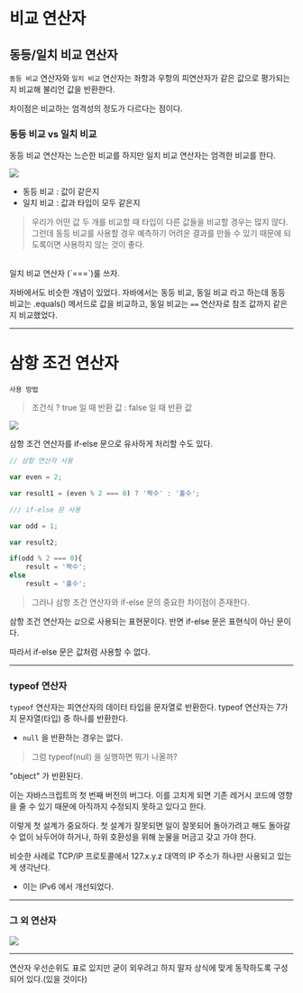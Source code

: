 # 비교 연산자

## 동등/일치 비교 연산자

`동등 비교` 연산자와 `일치 비교` 연산자는 좌항과 우항의 피연산자가 같은 값으로 평가되는지 비교해 불리언 값을 반환한다.

차이점은 비교하는 엄격성의 정도가 다르다는 점이다.

### 동등 비교 vs 일치 비교
동등 비교 연산자는 느슨한 비교를 하지만 일치 비교 연산자는 엄격한 비교를 한다.

![](https://velog.velcdn.com/images/alstjr971/post/9bd55edf-c671-4be3-a6ce-4ac09f4ea4a2/image.png)

- 동등 비교 : 값이 같은지
- 일치 비교 : 값과 타입이 모두 같은지

> 우리가 어떤 값 두 개를 비교할 때 타입이 다른 값들을 비교할 경우는 많지 않다. 그런데 동등 비교를 사용할 경우 예측하기 어려운 결과를 만들 수 있기 때문에 되도록이면 사용하지 않는 것이 좋다.
<br>
일치 비교 연산자 (`===`)룰 쓰자.

자바에서도 비슷한 개념이 있었다.
자바에서는 동등 비교, 동일 비교 라고 하는데 동등 비교는 .equals() 메서드로 값을 비교하고, 동일 비교는 `==` 연산자로 참조 값까지 같은지 비교했었다.


---

# 삼항 조건 연산자

`사용 방법`

> 조건식 ? true 일 때 반환 값 : false 일 때 반환 값

![](https://velog.velcdn.com/images/alstjr971/post/b4afe14c-2b89-403a-8e09-d4526e81e785/image.png)

삼항 조건 연산자를 if-else 문으로 유사하게 처리할 수도 있다.

```javascript
// 삼항 연산자 사용

var even = 2;

var result1 = (even % 2 === 0) ? '짝수' : '홀수';

/// if-else 문 사용

var odd = 1;

var result2;

if(odd % 2 === 0){
  	result = '짝수';
else
  	result = '홀수';

```

> 그러나 삼항 조건 연산자와 if-else 문의 중요한 차이점이 존재한다.

삼항 조건 연산자는 `값`으로 사용되는 표현문이다.
반면 if-else 문은 표현식이 아닌 문이다.

따라서 if-else 문은 값처럼 사용할 수 없다.

---

### typeof 연산자

`typeof` 연산자는 피연산자의 데이터 타입을 문자열로 반환한다. typeof 연산자는 7가지 문자열(타입) 중 하나를 반환한다.

- `null` 을 반환하는 경우는 없다.

> 그럼 typeof(null) 을 실행하면 뭐가 나올까?

"object" 가 반환된다.

이는 자바스크립트의 첫 번째 버전의 버그다.
이를 고치게 되면 기존 레거시 코드에 영향을 줄 수 있기 때문에 아직까지 수정되지 못하고 있다고 한다.

이렇게 첫 설계가 중요하다.
첫 설계가 잘못되면 일이 잘못되어 돌아가려고 해도 돌아갈 수 없이 놔두어야 하거나, 하위 호환성을 위해 눈물을 머금고 갖고 가야 한다.

비슷한 사례로 TCP/IP 프로토콜에서 127.x.y.z 대역의 IP 주소가 하나만 사용되고 있는게 생각난다.

- 이는 IPv6  에서 개선되었다.

---

### 그 외 연산자
![](https://velog.velcdn.com/images/alstjr971/post/da76bb53-e908-4564-9511-9ee27639d5f3/image.png)

---

연산자 우선순위도 표로 있지만 굳이 외우려고 하지 말자
상식에 맞게 동작하도록 구성되어 있다.(있을 것이다)
